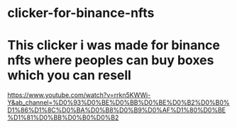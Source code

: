 # clicker-for-binance-nfts
# This clicker i was made for binance nfts where peoples can buy boxes which you can resell
https://www.youtube.com/watch?v=rrkn5KWWi-Y&ab_channel=%D0%93%D0%BE%D0%BB%D0%BE%D0%B2%D0%B0%D1%86%D1%8C%D0%BA%D0%B8%D0%B9%D0%AF%D1%80%D0%BE%D1%81%D0%BB%D0%B0%D0%B2
